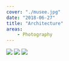 ```yaml
---
cover: "./musee.jpg"
date: "2018-06-27"
title: "Architecture"
areas:
    - Photography
---
```


![](./escalier.jpg)
![](./sagrada.jpg)
![](./chien.jpg)